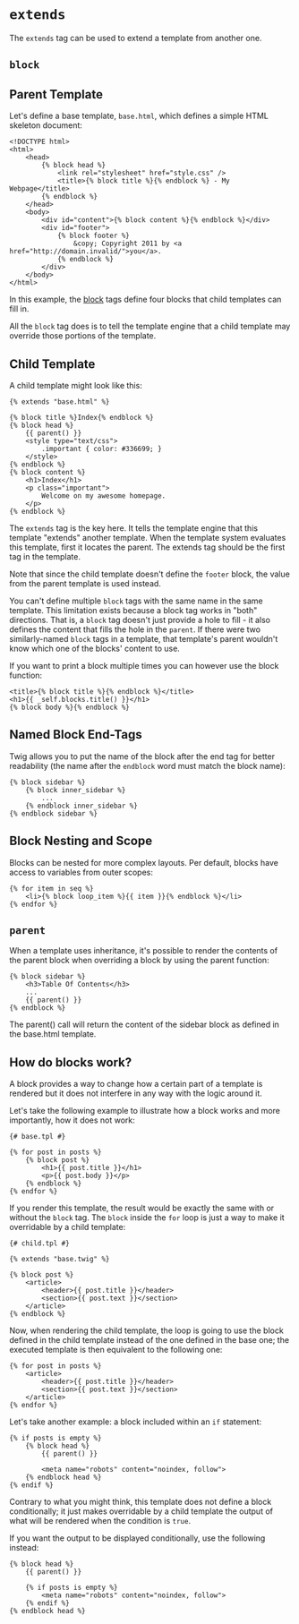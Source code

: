 `extends`
=========

The `extends` tag can be used to extend a template from another one.

`block`
-------

## Parent Template

Let's define a base template, `base.html`, which defines a simple HTML skeleton document:

```twig
<!DOCTYPE html>
<html>
    <head>
        {% block head %}
            <link rel="stylesheet" href="style.css" />
            <title>{% block title %}{% endblock %} - My Webpage</title>
        {% endblock %}
    </head>
    <body>
        <div id="content">{% block content %}{% endblock %}</div>
        <div id="footer">
            {% block footer %}
                &copy; Copyright 2011 by <a href="http://domain.invalid/">you</a>.
            {% endblock %}
        </div>
    </body>
</html>
```

In this example, the [block](#block) tags define four blocks that child templates can fill in.

All the `block` tag does is to tell the template engine that a child template may override those portions of the template.

## Child Template

A child template might look like this:

```twig
{% extends "base.html" %}

{% block title %}Index{% endblock %}
{% block head %}
    {{ parent() }}
    <style type="text/css">
        .important { color: #336699; }
    </style>
{% endblock %}
{% block content %}
    <h1>Index</h1>
    <p class="important">
        Welcome on my awesome homepage.
    </p>
{% endblock %}
```

The `extends` tag is the key here. It tells the template engine that this template "extends" another template. 
When the template system evaluates this template, first it locates the parent. 
The extends tag should be the first tag in the template.

Note that since the child template doesn't define the `footer` block, the value from the parent template is used instead.

You can't define multiple `block` tags with the same name in the same template. 
This limitation exists because a block tag works in "both" directions. 
That is, a `block` tag doesn't just provide a hole to fill - it also defines the content that fills the hole in the `parent`. 
If there were two similarly-named `block` tags in a template, that template's parent wouldn't know which one of the blocks' content to use.

If you want to print a block multiple times you can however use the block function:

```twig
<title>{% block title %}{% endblock %}</title>
<h1>{{ _self.blocks.title() }}</h1>
{% block body %}{% endblock %}
```

## Named Block End-Tags

Twig allows you to put the name of the block after the end tag for better readability 
(the name after the `endblock` word must match the block name):

```twig
{% block sidebar %}
    {% block inner_sidebar %}
        ...
    {% endblock inner_sidebar %}
{% endblock sidebar %}
```

## Block Nesting and Scope

Blocks can be nested for more complex layouts. Per default, blocks have access to variables from outer scopes:

```twig
{% for item in seq %}
    <li>{% block loop_item %}{{ item }}{% endblock %}</li>
{% endfor %}
```

`parent`
--------

When a template uses inheritance, it's possible to render the contents of the parent 
block when overriding a block by using the parent function:

```twig
{% block sidebar %}
    <h3>Table Of Contents</h3>
    ...
    {{ parent() }}
{% endblock %}
```
The parent() call will return the content of the sidebar block as defined in the base.html template.

How do blocks work?
-------------------

A block provides a way to change how a certain part of a template is rendered but it does not interfere in any way with the logic around it.

Let's take the following example to illustrate how a block works and more importantly, how it does not work:

```twig
{# base.tpl #}

{% for post in posts %}
    {% block post %}
        <h1>{{ post.title }}</h1>
        <p>{{ post.body }}</p>
    {% endblock %}
{% endfor %}
```

If you render this template, the result would be exactly the same with or without the `block` tag. 
The `block` inside the `for` loop is just a way to make it overridable by a child template:

```twig
{# child.tpl #}

{% extends "base.twig" %}

{% block post %}
    <article>
        <header>{{ post.title }}</header>
        <section>{{ post.text }}</section>
    </article>
{% endblock %}
```

Now, when rendering the child template, the loop is going to use the block defined in the child template 
instead of the one defined in the base one; the executed template is then equivalent to the following one:

```twig
{% for post in posts %}
    <article>
        <header>{{ post.title }}</header>
        <section>{{ post.text }}</section>
    </article>
{% endfor %}
```

Let's take another example: a block included within an `if` statement:

```twig
{% if posts is empty %}
    {% block head %}
        {{ parent() }}

        <meta name="robots" content="noindex, follow">
    {% endblock head %}
{% endif %}
```

Contrary to what you might think, this template does not define a block conditionally; 
it just makes overridable by a child template the output of what will be rendered when the condition is `true`.

If you want the output to be displayed conditionally, use the following instead:

```twig
{% block head %}
    {{ parent() }}

    {% if posts is empty %}
        <meta name="robots" content="noindex, follow">
    {% endif %}
{% endblock head %}
```